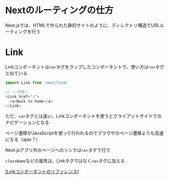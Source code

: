 # Nextのルーティングの仕方

Next.jsでは、HTMLで作られた静的サイトのように、ディレクトリ構造でURLルーティングを行う

# Link

Linkコンポーネントは`<a>`タグをラップしたコンポーネントで、使い方は`<a>`タグと似ている

```js
import Link from 'next/link'

// ~~中略~~
<Link href="/">
  <a>Back to home</a>
</Link>

```

ただ、`<a>`タグとは違い、Linkコンポーネントを使うとクライアントサイドでのナビゲーションとなる

ページ遷移がJavaScriptを使って行われるのでブラウザのページ遷移よりも高速になる（ajax？）

Next.jsアプリ外のページへのリンクは`<a>`タグで行う

`className`などの属性は、Linkタグではなく`<a>`タグに加える

[[Linkコンポーネントのリファレンス]](https://nextjs.org/docs/api-reference/next/link)
